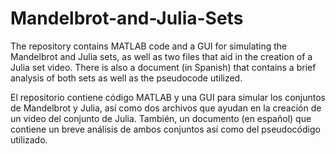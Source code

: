 # Mandelbrot-and-Julia-Sets

The repository contains MATLAB code and a GUI for simulating the Mandelbrot and Julia sets, as well as two files that aid in the creation of a Julia set video. There is also a document (in Spanish) that contains a brief analysis of both sets as well as the pseudocode utilized. 

El repositorio contiene código MATLAB y una GUI para simular los conjuntos de Mandelbrot y Julia, así como dos archivos que ayudan en la creación de un video del conjunto de Julia. También, un documento (en español) que contiene un breve análisis de ambos conjuntos así como del pseudocódigo utilizado.
